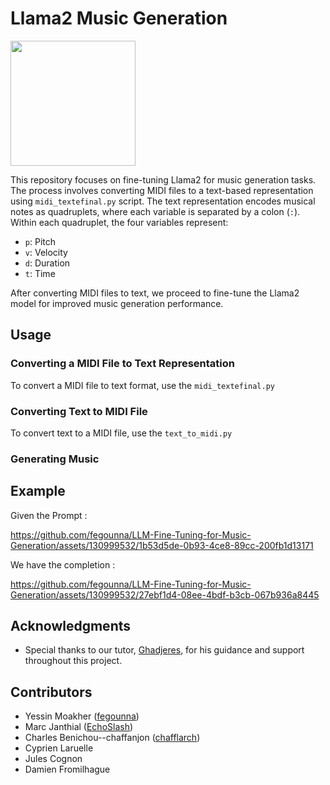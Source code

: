 # Llama2 Music Generation

<img src="https://github.com/fegounna/LLM-Fine-Tuning-for-Music-Generation/assets/130999532/c8c4f29c-7f24-4840-ac15-da371894b925" width="200">


This repository focuses on fine-tuning Llama2 for music generation tasks. The process involves converting MIDI files to a text-based representation using `midi_textefinal.py` script. The text representation encodes musical notes as quadruplets, where each variable is separated by a colon (`:`). Within each quadruplet, the four variables represent:

- `p`: Pitch
- `v`: Velocity
- `d`: Duration
- `t`: Time

After converting MIDI files to text, we proceed to fine-tune the Llama2 model for improved music generation performance.

## Usage

### Converting a MIDI File to Text Representation

To convert a MIDI file to text format, use the `midi_textefinal.py` 

### Converting Text to MIDI File

To convert text to a MIDI file, use the `text_to_midi.py` 
### Generating Music

## Example
Given the Prompt :


https://github.com/fegounna/LLM-Fine-Tuning-for-Music-Generation/assets/130999532/1b53d5de-0b93-4ce8-89cc-200fb1d13171

We have the completion :

https://github.com/fegounna/LLM-Fine-Tuning-for-Music-Generation/assets/130999532/27ebf1d4-08ee-4bdf-b3cb-067b936a8445





## Acknowledgments

- Special thanks to our tutor, [Ghadjeres](https://github.com/Ghadjeres), for his guidance and support throughout this project.

## Contributors

- Yessin Moakher ([fegounna](https://github.com/fegounna))
- Marc Janthial ([EchoSlash](https://github.com/EchoSlash))
- Charles Benichou--chaffanjon ([chafflarch](https://github.com/chafflarch))
- Cyprien Laruelle
- Jules Cognon
- Damien Fromilhague




